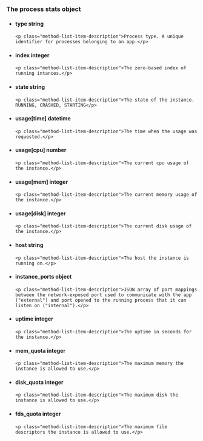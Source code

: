 <div class='no-margin'></div>

### The process stats object

<ul class="method-list-group">
  <li class="method-list-item">
    <h4 class="method-list-item-label">
      type
      <span class="method-list-item-type">string</span>
    </h4>

    <p class="method-list-item-description">Process type. A unique identifier for processes belonging to an app.</p>
  </li>
  <li class="method-list-item">
    <h4 class="method-list-item-label">
      index
      <span class="method-list-item-type">integer</span>
    </h4>

    <p class="method-list-item-description">The zero-based index of running intances.</p>
  </li>
  <li class="method-list-item">
    <h4 class="method-list-item-label">
      state
      <span class="method-list-item-type">string</span>
    </h4>

    <p class="method-list-item-description">The state of the instance. RUNNING, CRASHED, STARTING</p>
  </li>
  <li class="method-list-item">
    <h4 class="method-list-item-label">
      usage[time]
      <span class="method-list-item-type">datetime</span>
    </h4>

    <p class="method-list-item-description">The time when the usage was requested.</p>
  </li>
  <li class="method-list-item">
    <h4 class="method-list-item-label">
      usage[cpu]
      <span class="method-list-item-type">number</span>
    </h4>

    <p class="method-list-item-description">The current cpu usage of the instance.</p>
  </li>
  <li class="method-list-item">
    <h4 class="method-list-item-label">
      usage[mem]
      <span class="method-list-item-type">integer</span>
    </h4>

    <p class="method-list-item-description">The current memory usage of the instance.</p>
  </li>
  <li class="method-list-item">
    <h4 class="method-list-item-label">
      usage[disk]
      <span class="method-list-item-type">integer</span>
    </h4>

    <p class="method-list-item-description">The current disk usage of the instance.</p>
  </li>
  <li class="method-list-item">
    <h4 class="method-list-item-label">
      host
      <span class="method-list-item-type">string</span>
    </h4>

    <p class="method-list-item-description">The host the instance is running on.</p>
  </li>
  <li class="method-list-item">
    <h4 class="method-list-item-label">
      instance_ports
      <span class="method-list-item-type">object</span>
    </h4>

    <p class="method-list-item-description">JSON array of port mappings between the network-exposed port used to communicate with the app ("external") and port opened to the running process that it can listen on ("internal").</p>
  </li>
  <li class="method-list-item">
    <h4 class="method-list-item-label">
      uptime
      <span class="method-list-item-type">integer</span>
    </h4>

    <p class="method-list-item-description">The uptime in seconds for the instance.</p>
  </li>
  <li class="method-list-item">
    <h4 class="method-list-item-label">
      mem_quota
      <span class="method-list-item-type">integer</span>
    </h4>

    <p class="method-list-item-description">The maximum memory the instance is allowed to use.</p>
  </li>
  <li class="method-list-item">
    <h4 class="method-list-item-label">
      disk_quota
      <span class="method-list-item-type">integer</span>
    </h4>

    <p class="method-list-item-description">The maximum disk the instance is allowed to use.</p>
  </li>
   <li class="method-list-item">
    <h4 class="method-list-item-label">
      fds_quota
      <span class="method-list-item-type">integer</span>
    </h4>

    <p class="method-list-item-description">The maximum file descriptors the instance is allowed to use.</p>
  </li>
</ul>

